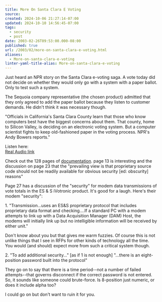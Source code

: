 ```yaml
---
title: More On Santa Clara E Voting
source: 
created: 2024-10-06 21:27:14-07:00
updated: 2024-10-10 14:56:45-07:00
tags:
  - security
  - post
date: 2003-02-26T09:53:00.000-08:00
published: true
url: /2003/02/more-on-santa-clara-e-voting.html
aliases:
  - More-on-santa-clara-e-voting
linter-yaml-title-alias: More-on-santa-clara-e-voting
---
```



Just heard an NPR story on the Santa Clara e-voting saga. A vote today did not decide on whether they would only go with a system with a paper ballot. Only to test such a system.  
  
The Sequoia company representative (the chosen product) admitted that they only agreed to add the paper ballot because they listen to customer demands. He didn't think it was necessary though.  
  
"Officials in California's Santa Clara County learn that those who know computers best have the biggest concerns about them. That county, home to Silicon Valley, is deciding on an electronic voting system. But a computer scientist fights to keep old-fashioned paper in the voting process. NPR's Andy Bowers reports."  
  
Listen here:  
[Real Audio link](https://www.npr.org/dmg/dmg.php?prgCode=ATC&showDate=26-Feb-2003&segNum=17&NPRMediaPref=RM)  
  
Check out the 128 pages of [documentation](https://verify.stanford.edu/EVOTE/208405KeyboardAttachment-200440211.pdf). page 13 is interesting and the discussion on page 23 that the "prevailing view is that proprietary source code should not be readily available for obvious security \[ed: obscurity\] reasons"  
  
Page 27 has a discussion of the "security" for modem data transmissions of vote totals in the ES & S iVotronic product. It's good for a laugh. Here's their modem "security":  
  
1\. "Transmission...uses an ES&S proprietary protocol that includes proprietary data format and checking....If a standard PC with a modem attempts to link up with a Data Acquisition Manager (DAM) Host, the modems will initially link up but no intelligible information will be received by either unit."  
  
Don't know about you but that gives me warm fuzzies. Of course this is not unlike things that I see in RFPs for other kinds of technology all the time. You would (and should) expect more from such a critical system though.  
  
2\. "To add additional security..." \[as if 1 is not enough\] "...there is an eight-position password built into the protocol"  
  
They go on to say that there is a time period--not a number of failed attempts--that governs disconnect if the correct password is not entered. So, it sounds like someone could brute-force. Is 8-position just numeric, or does it include alpha too?  
  
I could go on but don't want to ruin it for you.